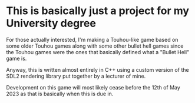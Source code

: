 # This is basically just a project for my University degree

For those actually interested, I'm making a Touhou-like game based on some older Touhou games along with some other bullet hell games since the Touhou games were the ones that basically defined what a "Bullet Hell" game is.

Anyway, this is written almost entirely in C++ using a custom version of the SDL2 rendering library put together by a lecturer of mine.

Development on this game will most likely cease before the 12th of May 2023 as that is basically when this is due in.
